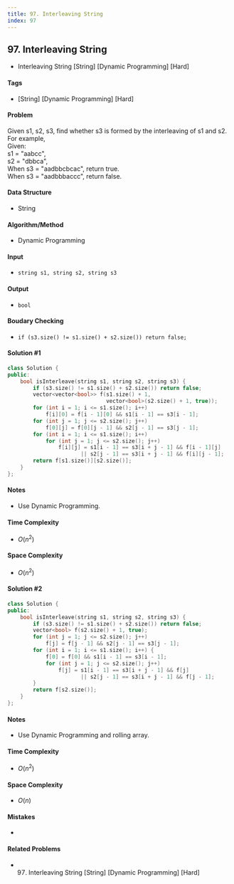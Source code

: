 ```yaml
---
title: 97. Interleaving String
index: 97
---
```


## 97. Interleaving String
- Interleaving String [String] [Dynamic Programming] [Hard]

#### Tags
- [String] [Dynamic Programming] [Hard]

#### Problem
Given s1, s2, s3, find whether s3 is formed by the interleaving of s1 and s2.  
For example,  
Given:  
s1 = "aabcc",  
s2 = "dbbca",  
When s3 = "aadbbcbcac", return true.  
When s3 = "aadbbbaccc", return false.

#### Data Structure
- String

#### Algorithm/Method
- Dynamic Programming

#### Input
- `string s1, string s2, string s3`

#### Output
- `bool`

#### Boudary Checking
- `if (s3.size() != s1.size() + s2.size()) return false;`

#### Solution #1
``` C++
class Solution {
public:
    bool isInterleave(string s1, string s2, string s3) {
        if (s3.size() != s1.size() + s2.size()) return false;
        vector<vector<bool>> f(s1.size() + 1,
                               vector<bool>(s2.size() + 1, true));
        for (int i = 1; i <= s1.size(); i++)
            f[i][0] = f[i - 1][0] && s1[i - 1] == s3[i - 1];
        for (int j = 1; j <= s2.size(); j++)
            f[0][j] = f[0][j - 1] && s2[j - 1] == s3[j - 1];
        for (int i = 1; i <= s1.size(); i++)
            for (int j = 1; j <= s2.size(); j++)
                f[i][j] = s1[i - 1] == s3[i + j - 1] && f[i - 1][j]
                       || s2[j - 1] == s3[i + j - 1] && f[i][j - 1];
        return f[s1.size()][s2.size()];
    }
};
```

#### Notes
- Use Dynamic Programming.

#### Time Complexity
- $O(n^2)$

#### Space Complexity
- $O(n^2)$

#### Solution #2
``` C++
class Solution {
public:
    bool isInterleave(string s1, string s2, string s3) {
        if (s3.size() != s1.size() + s2.size()) return false;
        vector<bool> f(s2.size() + 1, true);
        for (int j = 1; j <= s2.size(); j++)
            f[j] = f[j - 1] && s2[j - 1] == s3[j - 1];
        for (int i = 1; i <= s1.size(); i++) {
            f[0] = f[0] && s1[i - 1] == s3[i - 1];
            for (int j = 1; j <= s2.size(); j++)
                f[j] = s1[i - 1] == s3[i + j - 1] && f[j]
                       || s2[j - 1] == s3[i + j - 1] && f[j - 1];
        }
        return f[s2.size()];
    }
};
```

#### Notes
- Use Dynamic Programming and rolling array.

#### Time Complexity
- $O(n^2)$

#### Space Complexity
- $O(n)$

#### Mistakes
- 

#### Related Problems
- 97. Interleaving String [String] [Dynamic Programming] [Hard]
